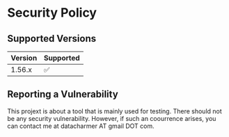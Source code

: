 # Security Policy

## Supported Versions


| Version | Supported          |
| ------- | ------------------ |
| 1.56.x  | :white_check_mark: |



## Reporting a Vulnerability

This projext is about a tool that is mainly used for testing. There should not be any security vulnerability.
However, if such an coourrence arises, you can contact me at datacharmer AT gmail DOT com.

